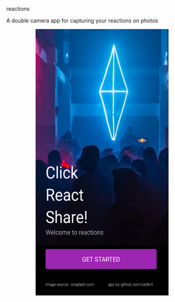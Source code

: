 reactions

A double   camera app for capturing your reactions on photos 

<p align="center">
<img src="./assets/landingscreen.png" width="350px" height="700px" /> 
</p>





